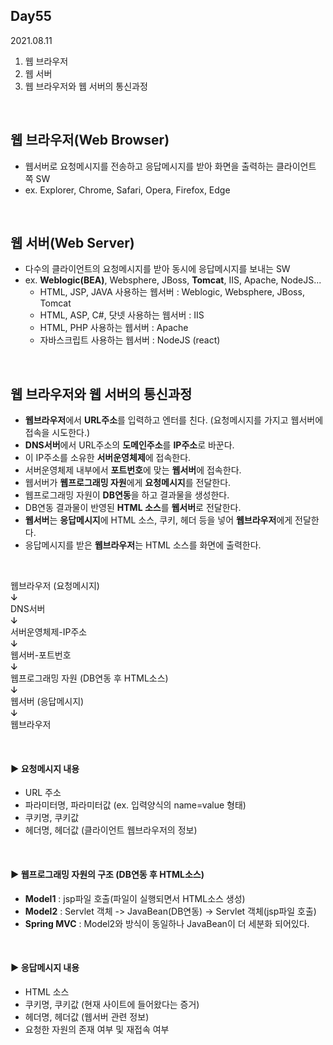 ## Day55
2021.08.11

1. 웹 브라우저
2. 웹 서버
3. 웹 브라우저와 웹 서버의 통신과정

<br>

## 웹 브라우저(Web Browser)
- 웹서버로 요청메시지를 전송하고 응답메시지를 받아 화면을 출력하는 클라이언트 쪽 SW
- ex. Explorer, Chrome, Safari, Opera, Firefox, Edge

<br>

## 웹 서버(Web Server)
- 다수의 클라이언트의 요청메시지를 받아 동시에 응답메시지를 보내는 SW
- ex. **Weblogic(BEA)**, Websphere, JBoss, **Tomcat**, IIS, Apache, NodeJS...
  - HTML, JSP, JAVA 사용하는 웹서버 : Weblogic, Websphere, JBoss, Tomcat
  - HTML, ASP, C#, 닷넷 사용하는 웹서버 : IIS
  - HTML, PHP 사용하는 웹서버 : Apache
  - 자바스크립트 사용하는 웹서버 : NodeJS (react)

<br>

## 웹 브라우저와 웹 서버의 통신과정
- **웹브라우저**에서 **URL주소**를 입력하고 엔터를 친다. (요청메시지를 가지고 웹서버에 접속을 시도한다.)
- **DNS서버**에서 URL주소의 **도메인주소**를 **IP주소**로 바꾼다.
- 이 IP주소를 소유한 **서버운영체제**에 접속한다.
- 서버운영체제 내부에서 **포트번호**에 맞는 **웹서버**에 접속한다.
- 웹서버가 **웹프로그래밍 자원**에게 **요청메시지**를 전달한다.
- 웹프로그래밍 자원이 **DB연동**을 하고 결과물을 생성한다.
- DB연동 결과물이 반영된 **HTML 소스**를 **웹서버**로 전달한다.
- **웹서버**는 **응답메시지**에 HTML 소스, 쿠키, 헤더 등을 넣어 **웹브라우저**에게 전달한다.
- 응답메시지를 받은 **웹브라우저**는 HTML 소스를 화면에 출력한다.


<br>

웹브라우저 (요청메시지)  
      ↆ  
DNS서버   
      ↆ  
서버운영체제-IP주소   
      ↆ  
웹서버-포트번호   
      ↆ  
웹프로그래밍 자원 (DB연동 후 HTML소스)  
      ↆ  
웹서버 (응답메시지)  
      ↆ  
웹브라우저  

<br>

#### ▶ 요청메시지 내용
- URL 주소
- 파라미터명, 파라미터값 (ex. 입력양식의 name=value 형태)
- 쿠키명, 쿠키값
- 헤더명, 헤더값 (클라이언트 웹브라우저의 정보)


<br>

#### ▶ 웹프로그래밍 자원의 구조 (DB연동 후 HTML소스)
- **Model1** : jsp파일 호출(파일이 실행되면서 HTML소스 생성)
- **Model2** : Servlet 객체 -> JavaBean(DB연동) -> Servlet 객체(jsp파일 호출)
- **Spring MVC** : Model2와 방식이 동일하나 JavaBean이 더 세분화 되어있다.


<br>

#### ▶ 응답메시지 내용
- HTML 소스
- 쿠키명, 쿠키값 (현재 사이트에 들어왔다는 증거)
- 헤더명, 헤더값 (웹서버 관련 정보)
- 요청한 자원의 존재 여부 및 재접속 여부


